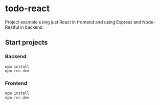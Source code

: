 # todo-react

Project example using just React in frontend and using Express and Node-Restful in backend.

## Start projects

### Backend
```
npm install
npm run dev
```
### Frontend

```
npm install
npm run dev
```
